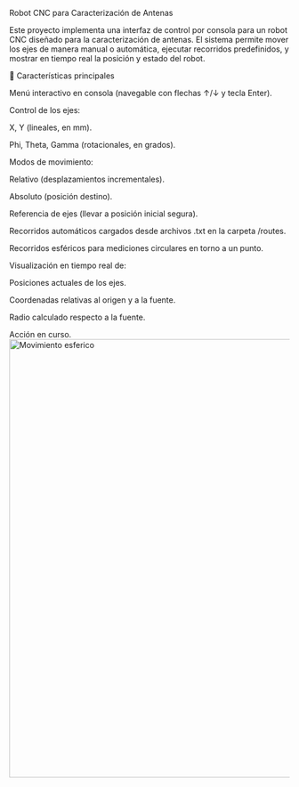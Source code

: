 Robot CNC para Caracterización de Antenas

Este proyecto implementa una interfaz de control por consola para un robot CNC diseñado para la caracterización de antenas. El sistema permite mover los ejes de manera manual o automática, ejecutar recorridos predefinidos, y mostrar en tiempo real la posición y estado del robot.

🚀 Características principales

Menú interactivo en consola (navegable con flechas ↑/↓ y tecla Enter).

Control de los ejes:

X, Y (lineales, en mm).

Phi, Theta, Gamma (rotacionales, en grados).

Modos de movimiento:

Relativo (desplazamientos incrementales).

Absoluto (posición destino).

Referencia de ejes (llevar a posición inicial segura).

Recorridos automáticos cargados desde archivos .txt en la carpeta /routes.

Recorridos esféricos para mediciones circulares en torno a un punto.

Visualización en tiempo real de:

Posiciones actuales de los ejes.

Coordenadas relativas al origen y a la fuente.

Radio calculado respecto a la fuente.

Acción en curso.
<img width="940" height="788" alt="Movimiento esferico" src="https://github.com/user-attachments/assets/f84f7018-9a31-4bdf-ab77-1145c445595c" />
